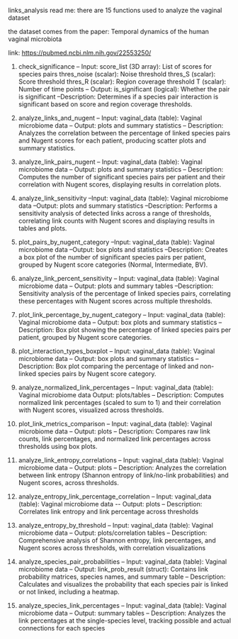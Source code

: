 links_analysis read me: there are 15 functions used to analyze the vaginal dataset 

the dataset comes from the paper:
Temporal dynamics of the human vaginal microbiota

link: https://pubmed.ncbi.nlm.nih.gov/22553250/

1. check_significance
– Input:
score_list (3D array): List of scores for species pairs
thres_noise (scalar): Noise threshold
thres_S (scalar): Score threshold
thres_R (scalar): Region coverage threshold
T (scalar): Number of time points
– Output:
is_significant (logical): Whether the pair is significant
–Description:
Determines if a species pair interaction is significant based on score and region coverage thresholds.


2. analyze_links_and_nugent
– Input:
vaginal_data (table): Vaginal microbiome data
– Output:
plots and summary statistics 
– Description:
Analyzes the correlation between the percentage of linked species pairs and Nugent scores for each patient, producing scatter plots and summary statistics.


3. analyze_link_pairs_nugent
– Input:
vaginal_data (table): Vaginal microbiome data
– Output:
plots and summary statistics
– Description:
Computes the number of significant species pairs per patient and their correlation with Nugent scores, displaying results in correlation plots.


4. analyze_link_sensitivity
–Input:
vaginal_data (table): Vaginal microbiome data
–Output:
plots and summary statistics
–Description:
Performs a sensitivity analysis of detected links across a range of thresholds, correlating link counts with Nugent scores and displaying results in tables and plots.


5. plot_pairs_by_nugent_category
–Input:
vaginal_data (table): Vaginal microbiome data
–Output:
box plots and statistics
–Description:
Creates a box plot of the number of significant species pairs per patient, grouped by Nugent score categories (Normal, Intermediate, BV).


6. analyze_link_percent_sensitivity
– Input:
vaginal_data (table): Vaginal microbiome data
– Output:
plots and summary tables 
–Description:
Sensitivity analysis of the percentage of linked species pairs, correlating these percentages with Nugent scores across multiple thresholds.


7. plot_link_percentage_by_nugent_category
– Input:
vaginal_data (table): Vaginal microbiome data
– Output:
box plots and summary statistics
–Description:
Box plot showing the percentage of linked species pairs per patient, grouped by Nugent score categories.


8. plot_interaction_types_boxplot
– Input:
vaginal_data (table): Vaginal microbiome data
– Output:
box plots and summary statistics 
– Description:
Box plot comparing the percentage of linked and non-linked species pairs by Nugent score category.


9. analyze_normalized_link_percentages
– Input:
vaginal_data (table): Vaginal microbiome data
Output:
plots/tables 
– Description:
Computes normalized link percentages (scaled to sum to 1) and their correlation with Nugent scores, visualized across thresholds.


10. plot_link_metrics_comparison
– Input:
vaginal_data (table): Vaginal microbiome data
– Output:
plots
– Description:
Compares raw link counts, link percentages, and normalized link percentages across thresholds using box plots.


11. analyze_link_entropy_correlations
– Input:
vaginal_data (table): Vaginal microbiome data
– Output:
plots
– Description:
Analyzes the correlation between link entropy (Shannon entropy of link/no-link probabilities) and Nugent scores, across thresholds.


12. analyze_entropy_link_percentage_correlation
– Input:
vaginal_data (table): Vaginal microbiome data
-- Output:
plots 
– Description:
Correlates link entropy and link percentage across thresholds


13. analyze_entropy_by_threshold
– Input:
vaginal_data (table): Vaginal microbiome data
– Output:
plots/correlation tables 
– Description:
Comprehensive analysis of Shannon entropy, link percentages, and Nugent scores across thresholds, with correlation visualizations


14. analyze_species_pair_probabilities
– Input:
vaginal_data (table): Vaginal microbiome data
– Output:
link_prob_result (struct): Contains link probability matrices, species names, and summary table
– Description:
Calculates and visualizes the probability that each species pair is linked or not linked, including a heatmap.


15. analyze_species_link_percentages
– Input:
vaginal_data (table): Vaginal microbiome data
– Output:
summary tables
– Description:
Analyzes the link percentages at the single-species level, tracking possible and actual connections for each species
